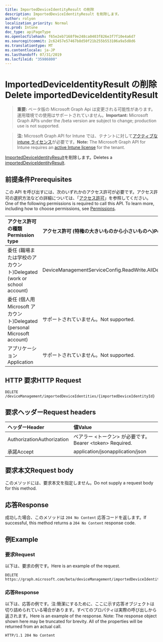 ```yaml
---
title: ImportedDeviceIdentityResult の削除
description: ImportedDeviceIdentityResult を削除します。
author: rolyon
localization_priority: Normal
ms.prod: Intune
doc_type: apiPageType
ms.openlocfilehash: f65e2eb7168f9e248ca0403f826e3f7f10e4a6d7
ms.sourcegitcommit: 2c62457e57467b8d50f21b255b553106a9a5d8d6
ms.translationtype: MT
ms.contentlocale: ja-JP
ms.lasthandoff: 07/31/2019
ms.locfileid: "35986800"
---
```

# <a name="delete-importeddeviceidentityresult"></a><span data-ttu-id="5bcee-103">ImportedDeviceIdentityResult の削除</span><span class="sxs-lookup"><span data-stu-id="5bcee-103">Delete importedDeviceIdentityResult</span></span>

> <span data-ttu-id="5bcee-104">**重要:** ベータ版の Microsoft Graph Api は変更される可能性があります。運用環境での使用はサポートされていません。</span><span class="sxs-lookup"><span data-stu-id="5bcee-104">**Important:** Microsoft Graph APIs under the /beta version are subject to change; production use is not supported.</span></span>

> <span data-ttu-id="5bcee-105">**注:** Microsoft Graph API for Intune では、テナントに対して[アクティブな intune ライセンス](https://go.microsoft.com/fwlink/?linkid=839381)が必要です。</span><span class="sxs-lookup"><span data-stu-id="5bcee-105">**Note:** The Microsoft Graph API for Intune requires an [active Intune license](https://go.microsoft.com/fwlink/?linkid=839381) for the tenant.</span></span>

<span data-ttu-id="5bcee-106">[ImportedDeviceIdentityResult](../resources/intune-enrollment-importeddeviceidentityresult.md)を削除します。</span><span class="sxs-lookup"><span data-stu-id="5bcee-106">Deletes a [importedDeviceIdentityResult](../resources/intune-enrollment-importeddeviceidentityresult.md).</span></span>

## <a name="prerequisites"></a><span data-ttu-id="5bcee-107">前提条件</span><span class="sxs-lookup"><span data-stu-id="5bcee-107">Prerequisites</span></span>
<span data-ttu-id="5bcee-p101">この API を呼び出すには、次のいずれかのアクセス許可が必要です。アクセス許可の選択方法などの詳細については、「[アクセス許可](/graph/permissions-reference)」を参照してください。</span><span class="sxs-lookup"><span data-stu-id="5bcee-p101">One of the following permissions is required to call this API. To learn more, including how to choose permissions, see [Permissions](/graph/permissions-reference).</span></span>

|<span data-ttu-id="5bcee-110">アクセス許可の種類</span><span class="sxs-lookup"><span data-stu-id="5bcee-110">Permission type</span></span>|<span data-ttu-id="5bcee-111">アクセス許可 (特権の大きいものから小さいものへ)</span><span class="sxs-lookup"><span data-stu-id="5bcee-111">Permissions (from most to least privileged)</span></span>|
|:---|:---|
|<span data-ttu-id="5bcee-112">委任 (職場または学校のアカウント)</span><span class="sxs-lookup"><span data-stu-id="5bcee-112">Delegated (work or school account)</span></span>|<span data-ttu-id="5bcee-113">DeviceManagementServiceConfig.ReadWrite.All</span><span class="sxs-lookup"><span data-stu-id="5bcee-113">DeviceManagementServiceConfig.ReadWrite.All</span></span>|
|<span data-ttu-id="5bcee-114">委任 (個人用 Microsoft アカウント)</span><span class="sxs-lookup"><span data-stu-id="5bcee-114">Delegated (personal Microsoft account)</span></span>|<span data-ttu-id="5bcee-115">サポートされていません。</span><span class="sxs-lookup"><span data-stu-id="5bcee-115">Not supported.</span></span>|
|<span data-ttu-id="5bcee-116">アプリケーション</span><span class="sxs-lookup"><span data-stu-id="5bcee-116">Application</span></span>|<span data-ttu-id="5bcee-117">サポートされていません。</span><span class="sxs-lookup"><span data-stu-id="5bcee-117">Not supported.</span></span>|

## <a name="http-request"></a><span data-ttu-id="5bcee-118">HTTP 要求</span><span class="sxs-lookup"><span data-stu-id="5bcee-118">HTTP Request</span></span>
<!-- {
  "blockType": "ignored"
}
-->
``` http
DELETE /deviceManagement/importedDeviceIdentities/{importedDeviceIdentityId}
```

## <a name="request-headers"></a><span data-ttu-id="5bcee-119">要求ヘッダー</span><span class="sxs-lookup"><span data-stu-id="5bcee-119">Request headers</span></span>
|<span data-ttu-id="5bcee-120">ヘッダー</span><span class="sxs-lookup"><span data-stu-id="5bcee-120">Header</span></span>|<span data-ttu-id="5bcee-121">値</span><span class="sxs-lookup"><span data-stu-id="5bcee-121">Value</span></span>|
|:---|:---|
|<span data-ttu-id="5bcee-122">Authorization</span><span class="sxs-lookup"><span data-stu-id="5bcee-122">Authorization</span></span>|<span data-ttu-id="5bcee-123">ベアラー &lt;トークン&gt; が必要です。</span><span class="sxs-lookup"><span data-stu-id="5bcee-123">Bearer &lt;token&gt; Required.</span></span>|
|<span data-ttu-id="5bcee-124">承諾</span><span class="sxs-lookup"><span data-stu-id="5bcee-124">Accept</span></span>|<span data-ttu-id="5bcee-125">application/json</span><span class="sxs-lookup"><span data-stu-id="5bcee-125">application/json</span></span>|

## <a name="request-body"></a><span data-ttu-id="5bcee-126">要求本文</span><span class="sxs-lookup"><span data-stu-id="5bcee-126">Request body</span></span>
<span data-ttu-id="5bcee-127">このメソッドには、要求本文を指定しません。</span><span class="sxs-lookup"><span data-stu-id="5bcee-127">Do not supply a request body for this method.</span></span>

## <a name="response"></a><span data-ttu-id="5bcee-128">応答</span><span class="sxs-lookup"><span data-stu-id="5bcee-128">Response</span></span>
<span data-ttu-id="5bcee-129">成功した場合、このメソッドは `204 No Content` 応答コードを返します。</span><span class="sxs-lookup"><span data-stu-id="5bcee-129">If successful, this method returns a `204 No Content` response code.</span></span>

## <a name="example"></a><span data-ttu-id="5bcee-130">例</span><span class="sxs-lookup"><span data-stu-id="5bcee-130">Example</span></span>

### <a name="request"></a><span data-ttu-id="5bcee-131">要求</span><span class="sxs-lookup"><span data-stu-id="5bcee-131">Request</span></span>
<span data-ttu-id="5bcee-132">以下は、要求の例です。</span><span class="sxs-lookup"><span data-stu-id="5bcee-132">Here is an example of the request.</span></span>
``` http
DELETE https://graph.microsoft.com/beta/deviceManagement/importedDeviceIdentities/{importedDeviceIdentityId}
```

### <a name="response"></a><span data-ttu-id="5bcee-133">応答</span><span class="sxs-lookup"><span data-stu-id="5bcee-133">Response</span></span>
<span data-ttu-id="5bcee-p102">以下は、応答の例です。注:簡潔にするために、ここに示す応答オブジェクトは切り詰められている場合があります。すべてのプロパティは実際の呼び出しから返されます。</span><span class="sxs-lookup"><span data-stu-id="5bcee-p102">Here is an example of the response. Note: The response object shown here may be truncated for brevity. All of the properties will be returned from an actual call.</span></span>
``` http
HTTP/1.1 204 No Content
```





